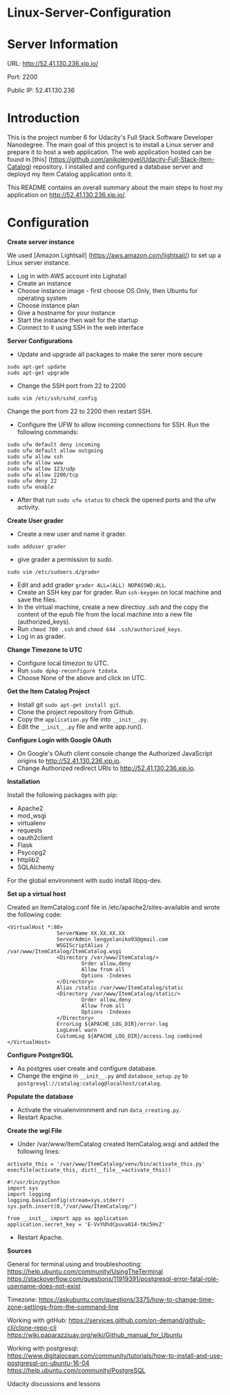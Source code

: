 # Linux-Server-Configuration

# Server Information

URL: http://52.41.130.236.xip.io/

Port: 2200

Public IP: 52.41.130.236

# Introduction

This is the project number 6 for Udacity's Full Stack Software Developer Nanodegree. 
The main goal of this project is to install a Linux server and prepare it to host a web application. 
The web application hosted can be found in [this] (https://github.com/anikolengyel/Udacity-Full-Stack-Item-Catalog) repository.
I installed and configured a database server and deployd my Item Catalog application onto it.

This README contains an overall summary about the main steps to host my application on http://52.41.130.236.xip.io/.

# Configuration

__Create server instance__

We used [Amazon Lightsail] (https://aws.amazon.com/lightsail/) to set up a Linux server instance.

- Log in with AWS account into Lighstail
- Create an instance 
- Choose instance image - first choose OS Only, then Ubuntu for operating system
- Choose instance plan
- Give a hostname for your instance
- Start the instance then wait for the startup
- Connect to it using SSH in the web interface

__Server Configurations__

- Update and upgrade all packages to make the serer more secure

```
sudo apt-get update
sudo apt-get upgrade
```
- Change the SSH port from 22 to 2200

```
sudo vim /etc/ssh/sshd_config
```
Change the port from 22 to 2200 then restart SSH.

- Configure the UFW to allow incoming connections for SSH. Run the following commands:

```
sudo ufw default deny incoming
sudo ufw default allow outgoing
sudo ufw allow ssh
sudo ufw allow www
sudo ufw allow 123/udp
sudo ufw allow 2200/tcp
sudo ufw deny 22
sudo ufw enable
```
- After that run ```sudo ufw status``` to check the opened ports and the ufw activity.

__Create User grader__

- Create a new user and name it grader.
```
sudo adduser grader
```
- give grader a permission to sudo.
```
sudo vim /etc/sudoers.d/grader
```
- Edit and add grader ```grader ALL=(ALL) NOPASSWD:ALL```.
- Create an SSH key par for grader. Run ```ssh-keygen``` on local machine and save the files.
- In the virtual machine, create a new directioy .ssh and the copy the content of the epub file
from the local machine into a new file (authorized_keys).
- Run ```chmod 700 .ssh``` and ```chmod 644 .ssh/authorized_keys```.
- Log in as grader.

__Change Timezone to UTC__

- Configure local timezon to UTC.
- Run ```sudo dpkg-reconfigure tzdata```.
- Choose None of the above and click on UTC.

__Get the Item Catalog Project__

- Install git ```sudo apt-get install git```.
- Clone the project repository from Github.
- Copy the ```application.py``` file into ```__init__.py```.
- Edit the ```__init__.py``` file and write app.run().

__Configure Login with Google OAuth__

- On Google's OAuth client console change the Authorized JavaScript origins to http://52.41.130.236.xip.io.
- Change Authorized redirect URIs to http://52.41.130.236.xip.io.

__Installation__

Install the following packages with pip:
- Apache2
- mod_wsgi
- virtualenv
- requests
- oauth2client
- Flask
- Psycopg2
- httplib2
- SQLAlchemy

For the global environment with sudo install libpq-dev.

__Set up a virtual host__

Created an ItemCatalog.conf file in /etc/apache2/sites-available and wrote the following code:

```
<VirtualHost *:80>
                ServerName XX.XX.XX.XX
                ServerAdmin lengyelaniko93@gmail.com
                WSGIScriptAlias / /var/www/ItemCatalog/ItemCatalog.wsgi
                <Directory /var/www/ItemCatalog/>
                        Order allow,deny
                        Allow from all
                        Options -Indexes
                </Directory>
                Alias /static /var/www/ItemCatalog/static
                <Directory /var/www/ItemCatalog/static/>
                        Order allow,deny
                        Allow from all
                        Options -Indexes
                </Directory>
                ErrorLog ${APACHE_LOG_DIR}/error.log
                LogLevel warn
                CustomLog ${APACHE_LOG_DIR}/access.log combined
</VirtualHost>
```
__Configure PostgreSQL__

- As postgres user create and configure database.
- Change the engine in ```__init__.py``` and ```database_setup.py``` to ```postgresql://catalog:catalog@localhost/catalog```.

__Populate the database__

- Activate the virualenvironment and run ```data_creating.py```.
- Restart Apache.

__Create the wgi File__

- Under /var/www/ItemCatalog created ItemCatalog.wsgi and added the following lines:

```
activate_this = '/var/www/ItemCatalog/venv/bin/activate_this.py'
execfile(activate_this, dict(__file__=activate_this))

#!/usr/bin/python
import sys
import logging
logging.basicConfig(stream=sys.stderr)
sys.path.insert(0,"/var/www/ItemCatalog/")

from __init__ import app as application
application.secret_key = 'E-VvYUhdCpuva814-tKc5HsZ'
```
- Restart Apache. 

__Sources__

General for terminal using and troubleshooting: 
https://help.ubuntu.com/community/UsingTheTerminal
https://stackoverflow.com/questions/11919391/postgresql-error-fatal-role-username-does-not-exist

Timezone:
https://askubuntu.com/questions/3375/how-to-change-time-zone-settings-from-the-command-line

Working with gitHub:
https://services.github.com/on-demand/github-cli/clone-repo-cli
https://wiki.paparazziuav.org/wiki/Github_manual_for_Ubuntu

Working with postgresql:
https://www.digitalocean.com/community/tutorials/how-to-install-and-use-postgresql-on-ubuntu-16-04
https://help.ubuntu.com/community/PostgreSQL

Udacity discussions and lessons
